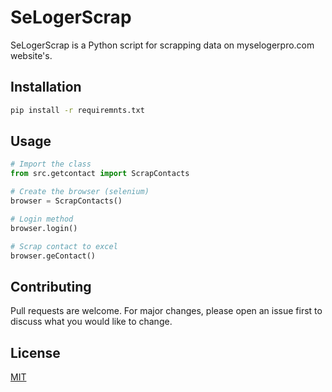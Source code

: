 # SeLogerScrap

SeLogerScrap is a Python script for scrapping data on myselogerpro.com website's.

## Installation

```bash
pip install -r requiremnts.txt
```

## Usage

```python
# Import the class
from src.getcontact import ScrapContacts

# Create the browser (selenium)
browser = ScrapContacts()

# Login method
browser.login()

# Scrap contact to excel
browser.geContact()
```

## Contributing
Pull requests are welcome. For major changes, please open an issue first to discuss what you would like to change.


## License
[MIT](https://choosealicense.com/licenses/mit/)